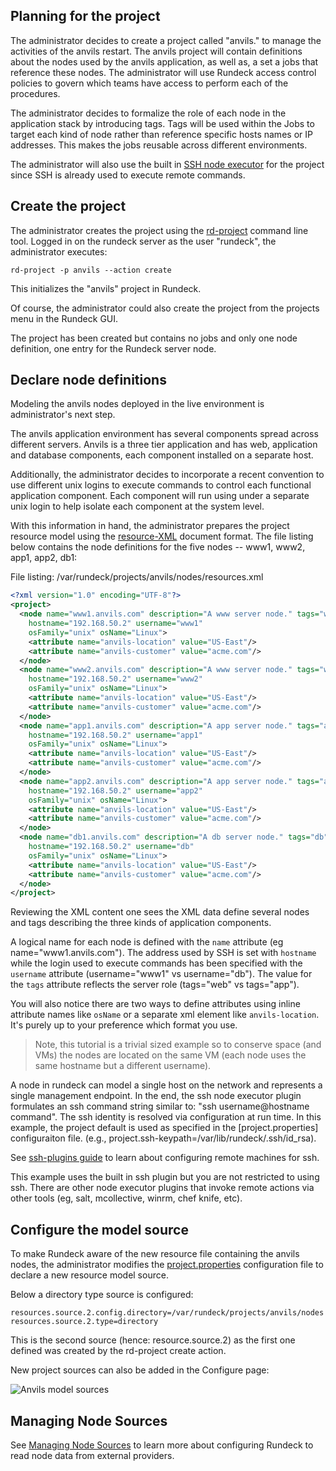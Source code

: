 
## Planning for the project

The administrator decides to create a project called "anvils."
to manage the activities of the anvils restart. 
The anvils project will contain definitions about the nodes used
by the anvils application, as well as, a set a jobs
that reference these nodes. The administrator will use Rundeck
access control policies to govern which teams have access to
perform each of the procedures.

The administrator decides to formalize the role of each node in
the application stack by introducing tags. Tags will be used within
the Jobs to target each kind of node rather than reference 
specific hosts names or IP addresses. This makes the jobs reusable
across different environments.

The administrator will also use the built in 
[SSH node executor](../plugins-user-guide/ssh-plugins.html) for
the project since SSH is already used to execute remote commands.

## Create the project

The administrator creates the project using the
[rd-project] command line tool. Logged in on the
rundeck server as the user "rundeck", the administrator executes:

~~~~~~~~ {.bash}
rd-project -p anvils --action create
~~~~~~~~

This initializes the "anvils" project in Rundeck.

Of course, the administrator could also create the project 
from the projects menu in the Rundeck GUI.

The project has been created  but contains no jobs and only
one node definition, one entry for the Rundeck server node. 

## Declare node definitions
Modeling the anvils nodes deployed in the live environment is 
administrator's next step.

The anvils application environment has several components spread
across different servers. Anvils is a three tier
application and has web, application and database components,
each component installed on a separate host.

Additionally, the administrator decides to incorporate a recent
convention to use different unix logins to execute commands
to control each functional application component. 
Each component will run using under a separate unix login
to help isolate each component at the system level.

With this information in hand, the administrator prepares the project
resource model using the [resource-XML]
document format. The file listing
below contains the node definitions for the five nodes -- 
www1, www2, app1, app2, db1:

File listing: /var/rundeck/projects/anvils/nodes/resources.xml

~~~~~~~~ {.xml .numberLines}
<?xml version="1.0" encoding="UTF-8"?>
<project>
  <node name="www1.anvils.com" description="A www server node." tags="www" 
    hostname="192.168.50.2" username="www1" 
    osFamily="unix" osName="Linux">
    <attribute name="anvils-location" value="US-East"/>
    <attribute name="anvils-customer" value="acme.com"/>
  </node>
  <node name="www2.anvils.com" description="A www server node." tags="www" 
    hostname="192.168.50.2" username="www2" 
    osFamily="unix" osName="Linux">
    <attribute name="anvils-location" value="US-East"/>
    <attribute name="anvils-customer" value="acme.com"/>
  </node>
  <node name="app1.anvils.com" description="A app server node." tags="app" 
    hostname="192.168.50.2" username="app1" 
    osFamily="unix" osName="Linux"> 
    <attribute name="anvils-location" value="US-East"/>
    <attribute name="anvils-customer" value="acme.com"/>
  </node>
  <node name="app2.anvils.com" description="A app server node." tags="app" 
    hostname="192.168.50.2" username="app2" 
    osFamily="unix" osName="Linux"> 
    <attribute name="anvils-location" value="US-East"/>
    <attribute name="anvils-customer" value="acme.com"/>
  </node>
  <node name="db1.anvils.com" description="A db server node." tags="db" 
    hostname="192.168.50.2" username="db" 
    osFamily="unix" osName="Linux"> 
    <attribute name="anvils-location" value="US-East"/>
    <attribute name="anvils-customer" value="acme.com"/>
  </node>
</project>
~~~~~~~~~~~~~~~~~~~~~~~~~~

Reviewing the XML content one sees the XML data define
several nodes and tags describing the three kinds of application components.

A logical name for each node is defined
with the `name` attribute (eg name="www1.anvils.com"). 
The address used by SSH is set with `hostname`  while the login
used to execute  commands has been specified with the
`username` attribute (username="www1" vs
username="db"). The value for the `tags` attribute
reflects the server role  (tags="web" vs tags="app").

You will also notice there are two ways to define attributes using inline attribute names like `osName` or a separate xml element like `anvils-location`. It's purely up to your preference which format you use.

> Note, this tutorial is a trivial sized example so to conserve space (and VMs) the nodes are located on the same VM (each node uses the same hostname but a different username). 

A node in rundeck can model a single host on the
network and represents a single management endpoint. In the end,
the ssh node executor plugin formulates an ssh command string similar to:
"ssh username@hostname command". The ssh identity is resolved via configuration
at run time. In this example, the project default is used as specified in the
[project.properties] configuraiton file. 
(e.g.,  project.ssh-keypath=/var/lib/rundeck/.ssh/id_rsa).

See [ssh-plugins guide](../plugins-user-guide/ssh-plugins.html#configuring-remote-machine-for-ssh) to learn about configuring remote machines for ssh.

This example uses the built in ssh plugin but you are not restricted to using
ssh. There are other node executor plugins that invoke remote actions via
other tools (eg, salt, mcollective, winrm, chef knife, etc). 



## Configure the model source

To make Rundeck aware of the new resource file containing the anvils nodes, 
the administrator modifies the
[project.properties](../administration/configuration-file-reference.html#project.properties)
configuration file to declare a new resource model source.

Below a directory type source is configured:

~~~~~~~~~~~
resources.source.2.config.directory=/var/rundeck/projects/anvils/nodes
resources.source.2.type=directory
~~~~~~~~~~~~

This is the second source (hence: resource.source.2) as the first one defined
was created by the rd-project create action.
  
New project sources can also be added in the Configure page:

![Anvils model sources](../figures/fig0609.png)

## Managing Node Sources

See [Managing Node Sources](../administration/managing-node-sources.html)
to learn more about configuring Rundeck to read node data from external providers.




[resource-XML]: ../man5/resource-xml.html
[rd-project]: ../man1/rd-project.html
[tip1]: http://www.thegeekstuff.com/2008/11/3-steps-to-perform-ssh-login-without-password-using-ssh-keygen-ssh-copy-id/
